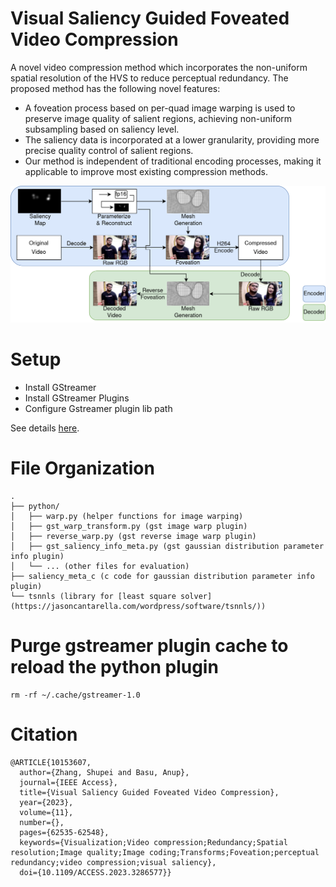 # Visual Saliency Guided Foveated Video Compression
A novel video compression method which incorporates the non-uniform spatial resolution of the HVS to reduce perceptual redundancy. The proposed method has the following novel features:
- A foveation process based on per-quad image warping is used to preserve image quality of salient regions, achieving non-uniform subsampling based on saliency level.
- The saliency data is incorporated at a lower granularity, providing more precise quality control of salient regions.
- Our method is independent of traditional encoding processes, making it applicable to improve most existing compression methods.

![Algorithm Overview](/overview.png "Algorithm Overview")
# Setup
- Install GStreamer
- Install GStreamer Plugins
- Configure Gstreamer plugin lib path

See details [here](https://freddiechang.github.io/gstreamer_setup).
# File Organization
```
.
├── python/
│   ├── warp.py (helper functions for image warping)
│   ├── gst_warp_transform.py (gst image warp plugin)
│   ├── reverse_warp.py (gst reverse image warp plugin)
│   ├── gst_saliency_info_meta.py (gst gaussian distribution parameter info plugin)
│   └── ... (other files for evaluation)
├── saliency_meta_c (c code for gaussian distribution parameter info plugin)
└── tsnnls (library for [least square solver](https://jasoncantarella.com/wordpress/software/tsnnls/))
```
# Purge gstreamer plugin cache to reload the python plugin
```
rm -rf ~/.cache/gstreamer-1.0
```
# Citation
```
@ARTICLE{10153607,
  author={Zhang, Shupei and Basu, Anup},
  journal={IEEE Access}, 
  title={Visual Saliency Guided Foveated Video Compression}, 
  year={2023},
  volume={11},
  number={},
  pages={62535-62548},
  keywords={Visualization;Video compression;Redundancy;Spatial resolution;Image quality;Image coding;Transforms;Foveation;perceptual redundancy;video compression;visual saliency},
  doi={10.1109/ACCESS.2023.3286577}}
```
